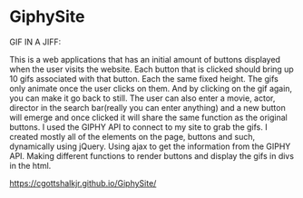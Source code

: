 # GiphySite

GIF IN A JIFF:

This is a web applications that has an initial amount of buttons displayed when the user visits the website. Each button that is clicked should bring up 10 gifs associated with that button. Each the same fixed height. The gifs only animate once the user clicks on them. And by clicking on the gif again, you can make it go back to still.
The user can also enter a movie, actor, director in the search bar(really you can enter anything) and a new button will emerge and once clicked it will share the same function as the original buttons.
I used the GIPHY API to connect to my site to grab the gifs. I created mostly all of the elements on the page, buttons and such, dynamically using jQuery. Using ajax to get the information from the GIPHY API. Making different functions to render buttons and display the gifs in divs in the html.


https://cgottshalkjr.github.io/GiphySite/
